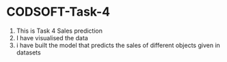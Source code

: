 # CODSOFT-Task-4
1. This is Task 4  Sales prediction
2.  I have visualised the data
3.  i have built the model that predicts the sales of different objects given in datasets
